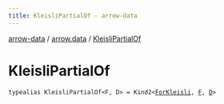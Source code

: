 ```yaml
---
title: KleisliPartialOf - arrow-data
---
```


[arrow-data](../index.html) / [arrow.data](index.html) / [KleisliPartialOf](./-kleisli-partial-of.html)

# KleisliPartialOf

`typealias KleisliPartialOf<F, D> = Kind2<`[`ForKleisli`](-for-kleisli.html)`, `[`F`](-kleisli-partial-of.html#F)`, `[`D`](-kleisli-partial-of.html#D)`>`
